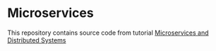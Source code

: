 # Microservices

This repository contains source code from tutorial [Microservices and Distributed Systems](https://amigoscode.com/p/microservices)
